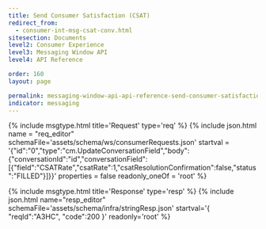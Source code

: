 ```yaml
---
title: Send Consumer Satisfaction (CSAT)
redirect_from:
  - consumer-int-msg-csat-conv.html
sitesection: Documents
level2: Consumer Experience
level3: Messaging Window API
level4: API Reference

order: 160
layout: page

permalink: messaging-window-api-api-reference-send-consumer-satisfaction-csat.html
indicator: messaging
---
```



{% include msgtype.html title='Request' type='req' %}
{% include json.html name = "req_editor"
        schemaFile='assets/schema/ws/consumerRequests.json'
	startval = '{"id":"0","type":"cm.UpdateConversationField","body":{"conversationId":"id","conversationField":[{"field":"CSATRate","csatRate":1,"csatResolutionConfirmation":false,"status":"FILLED"}]}}'
	properties = false
	readonly_oneOf = 'root' %}

{% include msgtype.html title='Response' type='resp' %}
{% include json.html name="resp_editor"
	schemaFile='assets/schema/infra/stringResp.json'
	startval='{ "reqId":"A3HC", "code":200 }'
	readonly='root' %}
